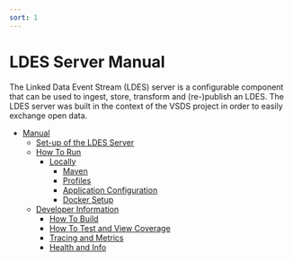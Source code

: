 ```yaml
---
sort: 1
---
```


# LDES Server Manual

The Linked Data Event Stream (LDES) server is a configurable component that can be used to ingest, store, transform and (re-)publish an LDES. The LDES server was built in the context of the VSDS project in order to easily exchange open data.


<!-- {% include list.liquid %} -->

- [Manual](https://xdxxxdx.github.io/githubpagesxd/ConfigurationsRun/configuration.html)
    - [Set-up of the LDES Server](https://xdxxxdx.github.io/githubpagesxd/ConfigurationsRun/configuration.html#set-up-of-the-ldes-server)
    - [How To Run](https://xdxxxdx.github.io/githubpagesxd/ConfigurationsRun/configuration.html#how-to-run)
        - [Locally](https://xdxxxdx.github.io/githubpagesxd/ConfigurationsRun/configuration.html#locally)
            - [Maven](https://xdxxxdx.github.io/githubpagesxd/ConfigurationsRun/configuration.html#maven)
            - [Profiles](https://xdxxxdx.github.io/githubpagesxd/ConfigurationsRun/configuration.html#profiles)
            - [Application Configuration](https://xdxxxdx.github.io/githubpagesxd/ConfigurationsRun/configuration.html#application-configuration)  
            - [Docker Setup](https://xdxxxdx.github.io/githubpagesxd/ConfigurationsRun/configuration.html#docker-setup)   
    - [Developer Information](https://xdxxxdx.github.io/githubpagesxd/ConfigurationsRun/configuration.html#developer-information)
	    - [How To Build](https://xdxxxdx.github.io/githubpagesxd/ConfigurationsRun/configuration.html#how-to-build)
        - [How To Test and View Coverage](https://xdxxxdx.github.io/githubpagesxd/ConfigurationsRun/configuration.html#how-to-test-and-view-coverage)                     
        - [Tracing and Metrics](https://xdxxxdx.github.io/githubpagesxd/ConfigurationsRun/configuration.html#tracing-and-metrics)                     
        - [Health and Info](https://xdxxxdx.github.io/githubpagesxd/ConfigurationsRun/configuration.html#health-and-info)
